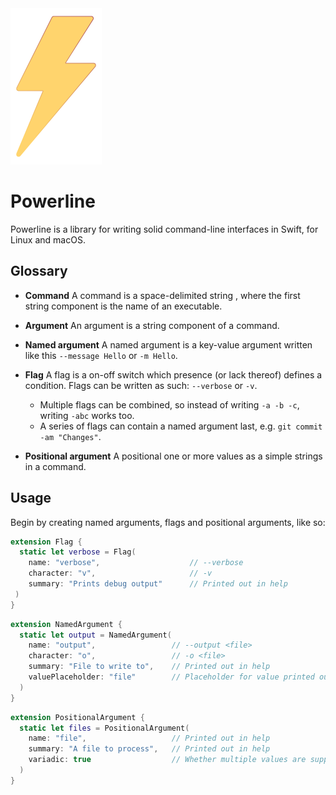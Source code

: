 <img src="Images/header-image.png" height="250" />

# Powerline
Powerline is a library for writing solid command-line interfaces in Swift, for Linux and macOS.

## Glossary
* **Command**
   A command is a space-delimited string , where the first string component is the name of an executable.

* **Argument**
   An argument is a string component of a command.


* **Named argument**
   A named argument is a key-value argument written like this `--message Hello` or `-m Hello`.

* **Flag**
   A flag is a on-off switch which presence (or lack thereof) defines a condition. Flags can be written as such: `--verbose` or `-v`. 

   * Multiple flags can be combined, so instead of writing `-a -b -c`, writing `-abc` works too.
   * A series of flags can contain a named argument last, e.g. `git commit -am "Changes"`.

* **Positional argument**
   A positional one or more values as a simple strings in a command.



## Usage

Begin by creating named arguments, flags and positional arguments, like so:

```swift
extension Flag {
  static let verbose = Flag(
  	name: "verbose", 					// --verbose
    character: "v", 					// -v
  	summary: "Prints debug output" 		// Printed out in help
 )
}
```

```swift
extension NamedArgument {
  static let output = NamedArgument(
  	name: "output", 				// --output <file>
  	character: "o",					// -o <file>
  	summary: "File to write to",	// Printed out in help
  	valuePlaceholder: "file"		// Placeholder for value printed out in help
  )
}
```

```swift
extension PositionalArgument {
  static let files = PositionalArgument(
  	name: "file", 					// Printed out in help
  	summary: "A file to process",	// Printed out in help
  	variadic: true					// Whether multiple values are supported
  )
}
```

